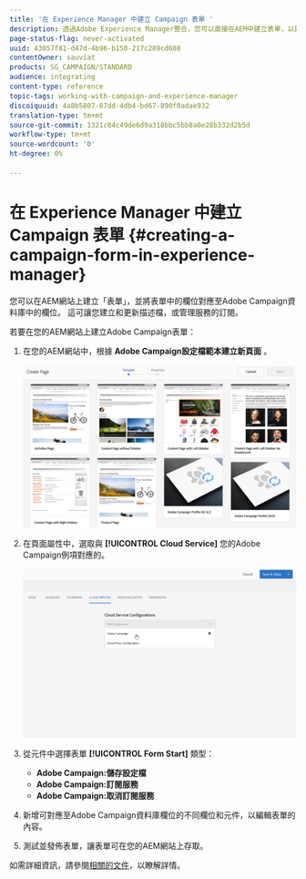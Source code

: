 ```yaml
---
title: '在 Experience Manager 中建立 Campaign 表單 '
description: 透過Adobe Experience Manager整合，您可以直接在AEM中建立表單，以建立和更新個人檔案或管理訂閱。
page-status-flag: never-activated
uuid: 43057f81-d47d-4b96-b150-217c289cd608
contentOwner: sauviat
products: SG_CAMPAIGN/STANDARD
audience: integrating
content-type: reference
topic-tags: working-with-campaign-and-experience-manager
discoiquuid: 4a8b5807-87dd-4db4-bd67-890f0adae932
translation-type: tm+mt
source-git-commit: 1321c84c49de6d9a318bbc5bb8a0e28b332d2b5d
workflow-type: tm+mt
source-wordcount: '0'
ht-degree: 0%

---
```



# 在 Experience Manager 中建立 Campaign 表單 {#creating-a-campaign-form-in-experience-manager}

您可以在AEM網站上建立「表單」，並將表單中的欄位對應至Adobe Campaign資料庫中的欄位。 這可讓您建立和更新描述檔，或管理服務的訂閱。

若要在您的AEM網站上建立Adobe Campaign表單：

1. 在您的AEM網站中，根據 **Adobe Campaign設定檔範本建立新頁面** 。

   ![](assets/aem_content_forms.png)

1. 在頁面屬性中，選取與 **[!UICONTROL Cloud Service]** 您的Adobe Campaign例項對應的。

   ![](assets/aem_content_forms_2.png)

1. 從元件中選擇表單 **[!UICONTROL Form Start]** 類型：

   * **Adobe Campaign:儲存設定檔**
   * **Adobe Campaign:訂閱服務**
   * **Adobe Campaign:取消訂閱服務**

1. 新增可對應至Adobe Campaign資料庫欄位的不同欄位和元件，以編輯表單的內容。
1. 測試並發佈表單，讓表單可在您的AEM網站上存取。

如需詳細資訊，請參閱[相關的文件](https://docs.adobe.com/content/help/en/experience-manager-65/authoring/aem-adobe-campaign/adobe-campaign-forms.html)，以瞭解詳情。
